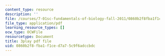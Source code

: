 ```yaml
---
content_type: resource
description: ''
file: /courses/7-01sc-fundamentals-of-biology-fall-2011/0860b2f8fba1f1ced7a75c9f6adccbdc_pJDHi91yAaE.pdf
file_type: application/pdf
learning_resource_types: []
ocw_type: OCWFile
resourcetype: Document
title: 3play pdf file
uid: 0860b2f8-fba1-f1ce-d7a7-5c9f6adccbdc
---
```

